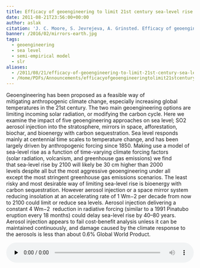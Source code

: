 ```yaml
---
title: Efficacy of geoengineering to limit 21st century sea-level rise
date: 2011-08-21T23:56:00+00:00
author: aslak
citation: 'J. C. Moore, S. Jevrejeva, A. Grinsted. Efficacy of geoengineering to limit 21st century sea-level rise. Proceedings of the National Academy of Sciences, 2010; doi:10.1073/pnas.1008153107'
banner: /2016/02/mirrors-earth.jpg
tags:
  - geoengineering
  - sea level
  - semi-empirical model
  - slr
aliases:
  - /2011/08/21/efficacy-of-geoengineering-to-limit-21st-century-sea-level-rise/
  - /Home/PDFs/Announcements/efficacyofgeoengineeringtolimit21stcenturysea-levelrise
---
```

Geoengineering has been proposed as a feasible way of mitigating anthropogenic climate change, especially increasing global temperatures in the 21st century. The two main geoengineering options are limiting incoming solar radiation, or modifying the carbon cycle. Here we examine the impact of five geoengineering approaches on sea level; SO2 aerosol injection into the stratosphere, mirrors in space, afforestation, biochar, and bioenergy with carbon sequestration.  <!--more--> Sea level responds mainly at centennial time scales to temperature change, and has been largely driven by anthropogenic forcing since 1850. Making use a model of sea-level rise as a function of time-varying climate forcing factors (solar radiation, volcanism, and greenhouse gas emissions) we find that sea-level rise by 2100 will likely be 30 cm higher than 2000 levels despite all but the most aggressive geoengineering under all except the most stringent greenhouse gas emissions scenarios. The least risky and most desirable way of limiting sea-level rise is bioenergy with carbon sequestration. However aerosol injection or a space mirror system reducing insolation at an accelerating rate of 1 Wm−2 per decade from now to 2100 could limit or reduce sea levels. Aerosol injection delivering a constant 4 Wm−2  reduction in radiative forcing (similar to a 1991 Pinatubo eruption every 18 months) could delay sea-level rise by 40–80 years. Aerosol injection appears to fail cost-benefit analysis unless it can be maintained continuously, and damage caused by the climate response to the aerosols is less than about 0.6% Global World Product.

<!--[if lt IE 9]><![endif]--><audio class="wp-audio-shortcode" id="audio-30-1" preload="none" style="width: 100%;" controls="controls"><source type="audio/mpeg" src="http://podcasts.aaas.org/science\_podcast/SciencePodcast\_100827.mp3?_=1" />

[http://podcasts.aaas.org/science\_podcast/SciencePodcast\_100827.mp3](http://podcasts.aaas.org/science_podcast/SciencePodcast_100827.mp3)</audio>

**Citation**: J. C. Moore, S. Jevrejeva, A. Grinsted. Efficacy of geoengineering to limit 21st century sea-level rise.Proceedings of the National Academy of Sciences, 2010; doi:[10.1073/pnas.1008153107](http://dx.doi.org/10.1073/pnas.1008153107) [pdf](/pdf/Moore-PNAS10-geoengineering-and-sea-level.pdf) [<a href="http://www.pnas.org/lookup/suppl/doi:10.1073/pnas.1008153107/-/DCSupplemental" rel="nofollow">supp-info</a>]

Some mentions of the paper:

  * [http://news.sciencemag.org/sciencenow/2010/08/can-geoengineering-halt-sea-leve.html](http://news.sciencemag.org/sciencenow/2010/08/can-geoengineering-halt-sea-leve.html)
  * [http://podcasts.aaas.org/science_podcast/SciencePodcast_100827.mp3](http://podcasts.aaas.org/science_podcast/SciencePodcast_100827.mp3)
  * [http://www.nature.com/news/2010/100823/full/news.2010.426.html](http://www.nature.com/news/2010/100823/full/news.2010.426.html)
  * [http://www.bbc.co.uk/news/science-environment-11076786](http://www.bbc.co.uk/news/science-environment-11076786)
  * [http://www.scientificamerican.com/blog/post.cfm?id=all-out-geoengineering-still-would-2010-08-23](http://www.scientificamerican.com/blog/post.cfm?id=all-out-geoengineering-still-would-2010-08-23)
  * [http://arstechnica.com/science/news/2010/08/geoengineering-smackdown-how-5-methods-might-impact-rising-sea-levels.ars](http://arstechnica.com/science/news/2010/08/geoengineering-smackdown-how-5-methods-might-impact-rising-sea-levels.ars)
